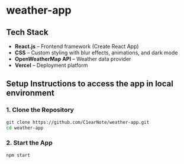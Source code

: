 # weather-app

## Tech Stack

- **React.js** – Frontend framework (Create React App)
- **CSS** – Custom styling with blur effects, animations, and dark mode
- **OpenWeatherMap API** – Weather data provider
- **Vercel** – Deployment platform

## Setup Instructions to access the app in local environment

### 1. Clone the Repository

```bash
git clone https://github.com/C1earNote/weather-app.git
cd weather-app
```
### 2. Start the App

```bash
npm start
```
